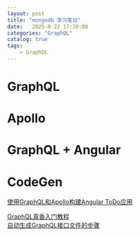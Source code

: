 ```yaml
---                
layout: post                
title: "mongodb 学习笔记"                
date:   2025-8-22 17:30:00                 
categories: "GraphQL"                
catalog: true                
tags:                 
    - GraphQL                
---      
```


# GraphQL

# Apollo

# GraphQL + Angular

# CodeGen

[使用GraphQL和Apollo构建Angular ToDo应用](https://blog.csdn.net/weixin_32480007/article/details/148592021)

[GraphQL真香入门教程](https://juejin.cn/post/6844903841813495822)  
[自动生成GraphQL接口文件的步骤](https://blog.csdn.net/qq_31851435/article/details/102853649)